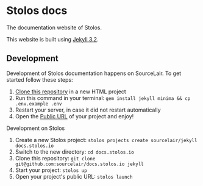# Stolos docs
The documentation website of Stolos.

This website is built using [Jekyll 3.2](https://jekyllrb.com/).

## Development

Development of Stolos documentation happens on SourceLair. To get started follow these steps:

1. [Clone this repository](https://help.sourcelair.com/bootcamp/start-a-project#cloning-a-repo) in a new HTML project
2. Run this command in your terminal: `gem install jekyll minima && cp .env.example .env`
3. Restart your server, in case it did not restart automatically
4. Open the [Public URL](https://help.sourcelair.com/projects/the-public-url/) of your project and enjoy!

Development on Stolos

1. Create a new Stolos project: `stolos projects create sourcelair/jekyll docs.stolos.io`
2. Switch to the new directory: `cd docs.stolos.io`
3. Clone this repository: `git clone git@github.com:sourcelair/docs.stolos.io jekyll`
4. Start your project: `stolos up`
5. Open your project's public URL: `stolos launch`
